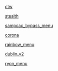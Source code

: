 [ctw][ctw]
<img style="height: 12px;" src="https://i.imgur.com/6ZNa1FN.png"/>

[stealth][stealth]

[sampcac_bypass_menu][sampcac_bypass_menu]

[corona][corona]

[rainbow_menu][rainbow_menu]

[dublin_v2][dublin_v2]

[ryon_menu][ryon_menu]



[ctw]: https://rekonise.com/cheatstw-037-5n0ne
[stealth]: https://rekonise.com/stealth-cheat-ejznb
[sampcac_bypass_menu]: https://rekonise.com/sampcac-cheat-legitbypass-d5txm
[corona]: https://rekonise.com/corona-cheat-4g6da 
[rainbow_menu]: https://rekonise.com/mod-rainbow-sampcac-km3i3
[dublin_v2]: https://rekonise.com/dublin-v2-cracked-zon1l
[ryon_menu]: https://rekonise.com/ryon-v2-oor1q

